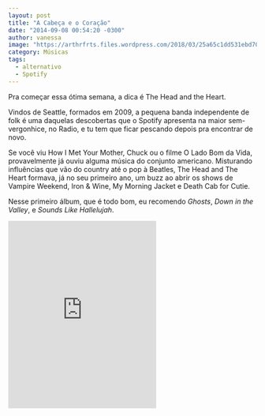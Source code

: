 ```yaml
---
layout: post
title: "A Cabeça e o Coração"
date: "2014-09-08 00:54:20 -0300"
author: vanessa
image: "https://arthrfrts.files.wordpress.com/2018/03/25a65c1dd531ebd70a74e260e8d25871-1000x1000x1.jpg"
category: Músicas
tags:
  - alternativo
  - Spotify
---
```


Pra começar essa ótima semana, a dica é The Head and the Heart.

Vindos de Seattle, formados em 2009, a pequena banda independente de folk é uma daquelas descobertas que o Spotify apresenta na maior sem-vergonhice, no Radio, e tu tem que ficar pescando depois pra encontrar de novo.

Se você viu How I Met Your Mother, Chuck ou o filme O Lado Bom da Vida, provavelmente já ouviu alguma música do conjunto americano. Misturando influências que vão do country até o pop à Beatles, The Head and The Heart formava, já no seu primeiro ano, um buzz ao abrir os shows de Vampire Weekend, Iron & Wine, My Morning Jacket e Death Cab for Cutie.

Nesse primeiro álbum, que é todo bom, eu recomendo _Ghosts_, _Down in the Valley_, e _Sounds Like Hallelujah_.

<iframe src="https://open.spotify.com/embed/album/490NgrGvR5PX8hWK6bUNsy" height="380" frameborder="0" allowtransparency="true" allow="encrypted-media"></iframe>
